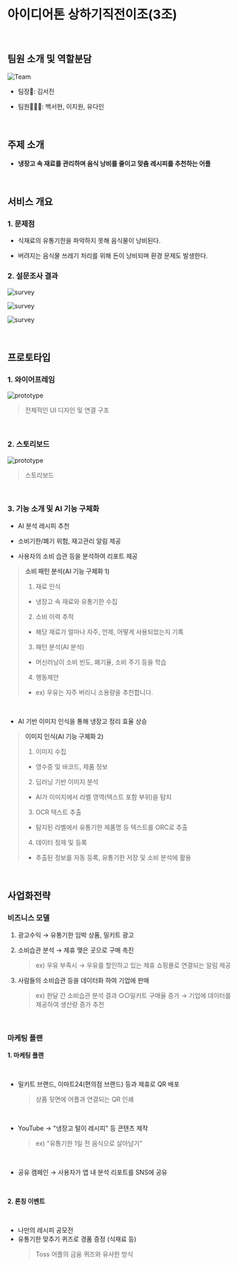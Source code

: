 # **아이디어톤 상하기직전이조(3조)**

</br>

## **팀원 소개 및 역할분담**

![Team](https://github.com/JBU-LikeLion/13th_Ideathon/blob/main/1%EC%B0%A8%20%EC%98%88%EC%84%A0/%EC%83%81%ED%95%98%EA%B8%B0%EC%A7%81%EC%A0%84%EC%9D%B4%EC%A1%B0/image/team.png)

- 팀장👑: 김서진

- 팀원🧑‍🤝‍🧑: 백서현, 이지원, 유다인

</br>

## **주제 소개**

- **냉장고 속 재료를 관리하며 음식 낭비를 줄이고 맞춤 레시피를 추천하는 어플**

</br>

## **서비스 개요**

### **1. 문제점**

- 식재료의 유통기한을 파악하지 못해 음식물이 낭비된다.

- 버려지는 음식물 쓰레기 처리를 위해 돈이 낭비되며 환경 문제도 발생한다.

### **2. 설문조사 결과**

![survey](https://github.com/JBU-LikeLion/13th_Ideathon/blob/main/1%EC%B0%A8%20%EC%98%88%EC%84%A0/%EC%83%81%ED%95%98%EA%B8%B0%EC%A7%81%EC%A0%84%EC%9D%B4%EC%A1%B0/image/survey.png)

![survey](https://github.com/JBU-LikeLion/13th_Ideathon/blob/main/1%EC%B0%A8%20%EC%98%88%EC%84%A0/%EC%83%81%ED%95%98%EA%B8%B0%EC%A7%81%EC%A0%84%EC%9D%B4%EC%A1%B0/image/survey2.png)

![survey](https://github.com/JBU-LikeLion/13th_Ideathon/blob/main/1%EC%B0%A8%20%EC%98%88%EC%84%A0/%EC%83%81%ED%95%98%EA%B8%B0%EC%A7%81%EC%A0%84%EC%9D%B4%EC%A1%B0/image/survey3.png)

</br>

## **프로토타입**

### **1. 와이어프레임**

![prototype](https://github.com/JBU-LikeLion/13th_Ideathon/blob/main/1%EC%B0%A8%20%EC%98%88%EC%84%A0/%EC%83%81%ED%95%98%EA%B8%B0%EC%A7%81%EC%A0%84%EC%9D%B4%EC%A1%B0/image/wireframe2.png)

> 전체적인 UI 디자인 및 연결 구조

</br>

### **2. 스토리보드**

![prototype](https://github.com/JBU-LikeLion/13th_Ideathon/blob/main/1%EC%B0%A8%20%EC%98%88%EC%84%A0/%EC%83%81%ED%95%98%EA%B8%B0%EC%A7%81%EC%A0%84%EC%9D%B4%EC%A1%B0/image/story.png)

> 스토리보드

</br>

### **3. 기능 소개 및 AI 기능 구체화**

- AI 분석 레시피 추천

- 소비기한/폐기 위험, 재고관리 알림 제공

- 사용자의 소비 습관 등을 분석하여 리포트 제공
> **소비 패턴 분석(AI 기능 구체화 1)**
> 1. 재료 인식
> - 냉장고 속 재료와 유통기한 수집
> 2. 소비 이력 추적
> - 해당 재료가 얼마나 자주, 언제, 어떻게 사용되었는지 기록
> 3. 패턴 분석(AI 분석)
> - 머신러닝이 소비 빈도, 폐기율, 소비 주기 등을 학습
> 4. 행동제안
> - ex) 우유는 자주 버리니 소용량을 추천합니다.
    

</br>

- AI 기반 이미지 인식을 통해 냉장고 정리 효율 상승
> **이미지 인식(AI 기능 구체화 2)**
> 1. 이미지 수집
> - 영수증 및 바코드, 제품 정보
> 2. 딥러닝 기반 이미지 분석
> - AI가 이미지에서 라벨 영역(텍스트 포함 부위)을 탐지
> 3. OCR 텍스트 추출
> - 탐지된 라벨에서 유통기한 제품명 등 텍스트를 ORC로 추출
> 4. 데이터 정제 및 등록
> - 추출된 정보를 자동 등록, 유통기한 저장 및 소비 분석에 활용

</br>

## **사업화전략**

### **비즈니스 모델**

1. 광고수익 → 유통기한 임박 상품, 밀키트 광고

2. 소비습관 분석 → 제휴 맺은 곳으로 구매 촉진
   > ex) 우유 부족시 → 우유를 할인하고 있는 제휴 쇼핑몰로 연결되는 알림 제공

3. 사람들의 소비습관 등을 데이터화 하여 기업에 판매
   > ex) 한달 간 소비습관 분석 결과 ○○밀키트 구매율 증가 → 기업에 데이터를 제공하여 생산량 증가 추천

</br>

### **마케팅 플랜**

**1. 마케팅 플랜**

</br>

   - 밀키트 브랜드, 이마트24(편의점 브랜드) 등과 제휴로 QR 배포
     > 상품 뒷면에 어플과 연결되는 QR 인쇄

</br>

   - YouTube → "냉장고 털이 레시피" 등 콘텐츠 제작
     > ex) "유통기한 1일 전 음식으로 살아남기"

</br>

   - 공유 캠페인 → 사용자가 앱 내 분석 리포트를 SNS에 공유

</br>

**2. 론칭 이벤트**

</br>

   - 나만의 레시피 공모전
   - 유통기한 맞추기 퀴즈로 경품 증정 (식재료 등)
     > Toss 어플의 금융 퀴즈와 유사한 방식
